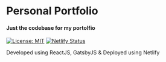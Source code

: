 # Personal Portfolio
#### Just the codebase for my portolfio 
[![License: MIT](https://img.shields.io/badge/License-MIT-blue.svg)](https://opensource.org/licenses/MIT) [![Netlify Status](https://api.netlify.com/api/v1/badges/241112fe-7f8e-4324-b99f-1e0967fa898c/deploy-status)](https://app.netlify.com/sites/laughing-hypatia-29d53c/deploys)

Developed using ReactJS, GatsbyJS & Deployed using Netlify 

